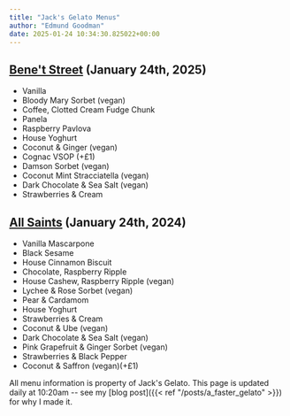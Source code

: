 ```yaml
---
title: "Jack's Gelato Menus"
author: "Edmund Goodman"
date: 2025-01-24 10:34:30.825022+00:00
---
```


## [Bene't Street](https://www.jacksgelato.com/bene-t-street-menu) (January 24th, 2025)

- Vanilla
- Bloody Mary Sorbet (vegan)
- Coffee, Clotted Cream Fudge Chunk
- Panela
- Raspberry Pavlova
- House Yoghurt
- Coconut & Ginger (vegan)
- Cognac VSOP (+£1)
- Damson Sorbet (vegan)
- Coconut Mint Stracciatella (vegan)
- Dark Chocolate & Sea Salt (vegan)
- Strawberries & Cream


## [All Saints](https://www.jacksgelato.com/all-saints-menu) (January 24th, 2024)

- Vanilla Mascarpone
- Black Sesame
- House Cinnamon Biscuit
- Chocolate, Raspberry Ripple
- House Cashew, Raspberry Ripple (vegan)
- Lychee & Rose Sorbet (vegan)
- Pear & Cardamom
- House Yoghurt
- Strawberries & Cream
- Coconut & Ube (vegan)
- Dark Chocolate & Sea Salt (vegan)
- Pink Grapefruit & Ginger Sorbet (vegan)
- Strawberries & Black Pepper
- Coconut & Saffron (vegan)(+£1)

All menu information is property of Jack's Gelato. This page is
updated daily at 10:20am -- see my
[blog post]({{< ref "/posts/a_faster_gelato" >}}) for why I made it.
